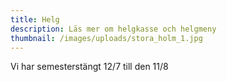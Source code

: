 ```yaml
---
title: Helg
description: Läs mer om helgkasse och helgmeny
thumbnail: /images/uploads/stora_holm_1.jpg
---
```

Vi har semesterstängt 12/7 till den 11/8